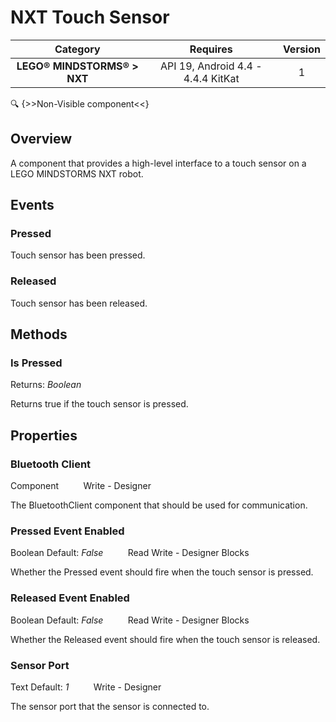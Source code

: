 # NXT Touch Sensor

| Category | Requires | Version |
|:--------:|:-------:|:--------:|
|**LEGO® MINDSTORMS® > NXT**|<span class="chip chip-any">API 19, Android 4.4 - 4.4.4 KitKat</span>|<span class="chip chip-number">1</span>|

:mag: {>>Non-Visible component<<}

## Overview

A component that provides a high-level interface to a touch sensor on a LEGO MINDSTORMS NXT robot.

## Events

### Pressed

Touch sensor has been pressed.

<div class="block" ai2-block="event" not-rendered="true" value="%7B%22componentName%22:%20%22NXT%20Touch%20Sensor%22,%20%22name%22:%20%22Pressed%22,%20%22params%22:%20%5B%5D%7D"></div>


### Released

Touch sensor has been released.

<div class="block" ai2-block="event" not-rendered="true" value="%7B%22componentName%22:%20%22NXT%20Touch%20Sensor%22,%20%22name%22:%20%22Released%22,%20%22params%22:%20%5B%5D%7D"></div>


## Methods

### Is Pressed

<span class="chip chip-boolean">Returns: <i>Boolean</i></span> 

Returns true if the touch sensor is pressed.

<div class="block" ai2-block="method" not-rendered="true" value="%7B%22componentName%22:%20%22NXT%20Touch%20Sensor%22,%20%22name%22:%20%22Is%20Pressed%22,%20%22output%22:%20true,%20%22params%22:%20%5B%5D%7D"></div>


## Properties

### Bluetooth Client

<span class="chip chip-component">Component</span><span style="user-select: none;">&nbsp;&nbsp;&nbsp;&nbsp;&nbsp;&nbsp;&nbsp;&nbsp;&nbsp;&nbsp;</span><span class="chip chip-rw">Write</span><span style="user-select: none;">&nbsp;</span>-<span style="user-select: none;">&nbsp;</span><span class="chip chip-bd">Designer</span><span style="user-select: none;">&nbsp;</span>

The BluetoothClient component that should be used for communication.


### Pressed Event Enabled

<span class="chip chip-boolean">Boolean</span><span style="user-select: none;">&nbsp;</span><span class="chip chip-boolean">Default: <i>False</i></span><span style="user-select: none;">&nbsp;&nbsp;&nbsp;&nbsp;&nbsp;&nbsp;&nbsp;&nbsp;&nbsp;&nbsp;</span><span class="chip chip-rw">Read</span><span style="user-select: none;">&nbsp;</span><span class="chip chip-rw">Write</span><span style="user-select: none;">&nbsp;</span>-<span style="user-select: none;">&nbsp;</span><span class="chip chip-bd">Designer</span><span style="user-select: none;">&nbsp;</span><span class="chip chip-bd">Blocks</span><span style="user-select: none;">&nbsp;</span>

Whether the Pressed event should fire when the touch sensor is pressed.

<div class="block" ai2-block="property" not-rendered="true" value="%7B%22componentName%22:%20%22NXT%20Touch%20Sensor%22,%20%22name%22:%20%22Pressed%20Event%20Enabled%22,%20%22getter%22:%20true%7D"></div>
<div class="block" ai2-block="property" not-rendered="true" value="%7B%22componentName%22:%20%22NXT%20Touch%20Sensor%22,%20%22name%22:%20%22Pressed%20Event%20Enabled%22,%20%22getter%22:%20false%7D"></div>


### Released Event Enabled

<span class="chip chip-boolean">Boolean</span><span style="user-select: none;">&nbsp;</span><span class="chip chip-boolean">Default: <i>False</i></span><span style="user-select: none;">&nbsp;&nbsp;&nbsp;&nbsp;&nbsp;&nbsp;&nbsp;&nbsp;&nbsp;&nbsp;</span><span class="chip chip-rw">Read</span><span style="user-select: none;">&nbsp;</span><span class="chip chip-rw">Write</span><span style="user-select: none;">&nbsp;</span>-<span style="user-select: none;">&nbsp;</span><span class="chip chip-bd">Designer</span><span style="user-select: none;">&nbsp;</span><span class="chip chip-bd">Blocks</span><span style="user-select: none;">&nbsp;</span>

Whether the Released event should fire when the touch sensor is released.

<div class="block" ai2-block="property" not-rendered="true" value="%7B%22componentName%22:%20%22NXT%20Touch%20Sensor%22,%20%22name%22:%20%22Released%20Event%20Enabled%22,%20%22getter%22:%20true%7D"></div>
<div class="block" ai2-block="property" not-rendered="true" value="%7B%22componentName%22:%20%22NXT%20Touch%20Sensor%22,%20%22name%22:%20%22Released%20Event%20Enabled%22,%20%22getter%22:%20false%7D"></div>


### Sensor Port

<span class="chip chip-text">Text</span><span style="user-select: none;">&nbsp;</span><span class="chip chip-text">Default: <i>1</i></span><span style="user-select: none;">&nbsp;&nbsp;&nbsp;&nbsp;&nbsp;&nbsp;&nbsp;&nbsp;&nbsp;&nbsp;</span><span class="chip chip-rw">Write</span><span style="user-select: none;">&nbsp;</span>-<span style="user-select: none;">&nbsp;</span><span class="chip chip-bd">Designer</span><span style="user-select: none;">&nbsp;</span>

The sensor port that the sensor is connected to.
